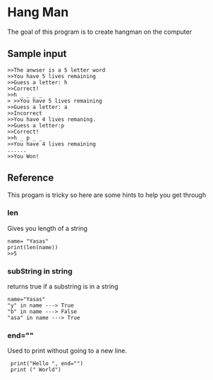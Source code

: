 # Hang Man
The goal of this program is to create hangman on the computer 
## Sample input ## 
    >>The anwser is a 5 letter word
    >>You have 5 lives remaining
    >>Guess a letter: h
    >>Correct! 
    >>h _ _ _ _
    > >>You have 5 lives remaining
    >>Guess a letter: a
    >>Incorrect
    >>You have 4 lives remaning. 
    >>Guess a letter:p
    >>Correct! 
    >>h _ p _ _
    >>You have 4 lives remaining
    ......
    >>You Won! 
## Reference ##
This progam is tricky so here are some hints to help you get through
### len ###
Gives you length of a string
  
    name= "Yasas"
    print(len(name))
    >>5
### subString in string ###
returns true if a substring is in a string 

    name="Yasas"
    "y" in name ---> True
    "b" in name ---> False 
    "asa" in name ---> True
    
### end="" ###
Used to print without going to a new line. 
    
     print("Hello ", end="")
     print (" World")
     

